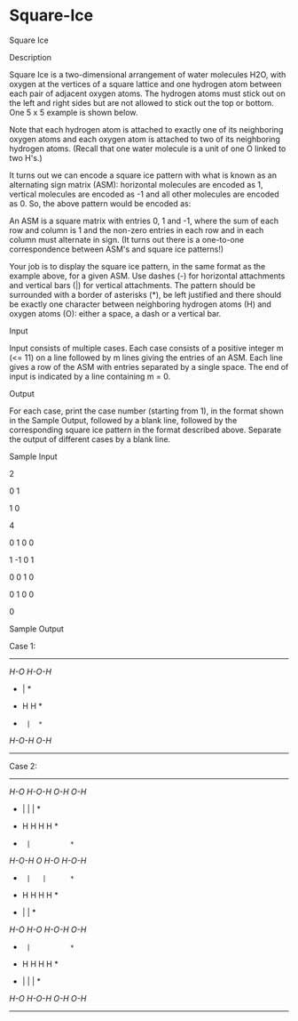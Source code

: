 # Square-Ice

Square Ice

Description

Square Ice is a two-dimensional arrangement of water molecules H2O, with oxygen at the vertices of a square lattice and one hydrogen atom between each pair of adjacent oxygen atoms. The hydrogen atoms must stick out on the left and right sides but are not allowed to stick out the top or bottom. One 5 x 5 example is shown below.

Note that each hydrogen atom is attached to exactly one of its neighboring oxygen atoms and each oxygen atom is attached to two of its neighboring hydrogen atoms. (Recall that one water molecule is a unit of one O linked to two H's.)

It turns out we can encode a square ice pattern with what is known as an alternating sign matrix (ASM): horizontal molecules are encoded as 1, vertical molecules are encoded as -1 and all other molecules are encoded as 0. So, the above pattern would be encoded as:

An ASM is a square matrix with entries 0, 1 and -1, where the sum of each row and column is 1 and the non-zero entries in each row and in each column must alternate in sign. (It turns out there is a one-to-one correspondence between ASM's and square ice patterns!)

Your job is to display the square ice pattern, in the same format as the example above, for a given ASM. Use dashes (-) for horizontal attachments and vertical bars (|) for vertical attachments. The pattern should be surrounded with a border of asterisks (*), be left justified and there should be exactly one character between neighboring hydrogen atoms (H) and oxygen atoms (O): either a space, a dash or a vertical bar.

Input

Input consists of multiple cases. Each case consists of a positive integer m (<= 11) on a line followed by m lines giving the entries of an ASM. Each line gives a row of the ASM with entries separated by a single space. The end of input is indicated by a line containing m = 0.

Output

For each case, print the case number (starting from 1), in the format shown in the Sample Output, followed by a blank line, followed by the corresponding square ice pattern in the format described above. Separate the output of different cases by a blank line.

Sample Input

2

0 1

1 0

4

0 1 0 0

1 -1 0 1

0 0 1 0

0 1 0 0

0

Sample Output

Case 1:

***********

*H-O H-O-H*

*  |      *

*  H   H  *

*      |  *

*H-O-H O-H*

***********

Case 2:

*******************

*H-O H-O-H O-H O-H*

*  |       |   |  *

*  H   H   H   H  *

*      |          *

*H-O-H O H-O H-O-H*

*      |   |      *

*  H   H   H   H  *

*  |           |  *

*H-O H-O H-O-H O-H*

*      |          *

*  H   H   H   H  *

*  |       |   |  *

*H-O H-O-H O-H O-H*

*******************

